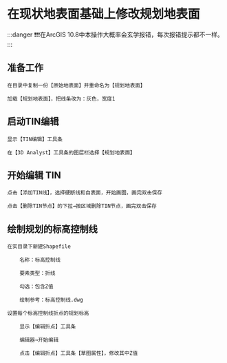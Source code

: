 # 在现状地表面基础上修改规划地表面<Badge type="danger" text="报错" />

:::danger
❗️❗️❗️在ArcGIS 10.8中本操作大概率会玄学报错，每次报错提示都不一样。
:::

## 准备工作

    在目录中复制一份【原始地表面】并重命名为【规划地表面】

    加载【规划地表面】，把线条改为：灰色，宽度1

## 启动TIN编辑

    显示【TIN编辑】工具条

    在【3D Analyst】工具条的图层栏选择【规划地表面】

## 开始编辑 TIN

    点击【添加TIN线】，选择硬断线和自表面，开始画圈，画完双击保存

    点击【删除TIN节点】的下拉→按区域删除TIN节点，画完双击保存

## 绘制规划的标高控制线

    在实目录下新建Shapefile

        名称：标高控制线

        要素类型：折线

        勾选：包含Z值

        绘制参考：标高控制线.dwg

    设置每个标高控制线折点的规划标高

        显示【编辑折点】工具条

        编辑器→开始编辑

        点击【编辑折点】工具条【草图属性】，修改其中Z值
